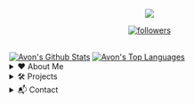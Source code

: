 <!--Credits to lrusso96 (https://github.com/lrusso96) for the profile scheme.-->
<!--All 3rd party trademarks and copyrights are property of their respective owners/maintainers.-->
<p align="center">
  <img src="https://readme-typing-svg.herokuapp.com/?lines=Hey+I'm+Avon!&center=true&width=380&height=45">
</p>

<p align="center">
  <a href="https://github.com/AvonZzZ">
    <img alt="followers" title="Follow Me" src="https://img.shields.io/github/followers/AvonZzZ?color=236ad3&labelColor=1155ba&style=for-the-badge&logo=github&label=Follow%20me"/></a>
</p>
  <br>
    <a href="https://github.com/anuraghazra/github-readme-stats"><img alt="Avon's Github Stats" src="https://denvercoder1-github-readme-stats.vercel.app/api?username=AvonZzZ&show_icons=true&count_private=true&theme=react&hide_border=true&bg_color=0D1117" /></a>
  <a href="https://github.com/anuraghazra/github-readme-stats"><img alt="Avon's Top Languages" src="https://denvercoder1-github-readme-stats.vercel.app/api/top-langs/?username=AvonZzZ&langs_count=8&layout=compact&theme=react&hide_border=true&bg_color=0D1117" /></a>
  <br/>
<details>
  <summary>❤️ About Me</summary>
  <p align="left">
       <h2>About Me</h2>
       <ul><li><p> Im a 17yo coder that <i>usually</i> codes in JS..</p></li></ul>
  </p>
</details>
  
<details>
  <summary>🛠 Projects</summary>
  <p align="left">
       <h2>Projects</h2>
    <p><em>My current projects. I also have some other ones not listed here.</em></p>   
    <h3>Owned By Me</h3>
    <ul>
    <li><a href="https://dsc.gg/pepeboy">Eve</a> - A fun RPG bot with many features to come.</li>
    </ul>
    </p>
</details>
  
<details>
  <summary>📬 Contact</summary>
  <p align="left">
       <h2>Contact</h2>
   <p>My dms are open, but sending any misc/spam messages will get you blocked</p>
   <ul>
     <li>Tag: <code>avon#0001</code></li>
     <li>ID: <code>780522171226390638</code></li>
   </ul>
   </p>
</details>
